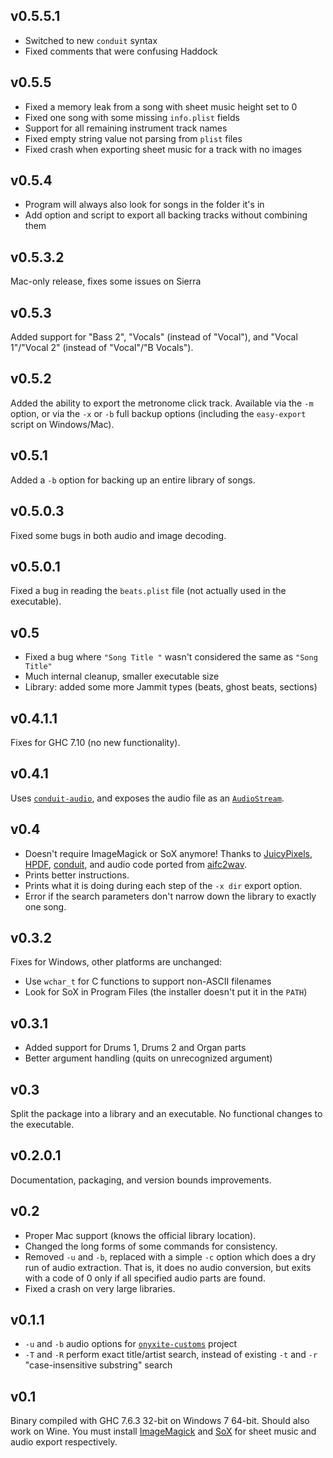 ## v0.5.5.1

  * Switched to new `conduit` syntax
  * Fixed comments that were confusing Haddock

## v0.5.5

  * Fixed a memory leak from a song with sheet music height set to 0
  * Fixed one song with some missing `info.plist` fields
  * Support for all remaining instrument track names
  * Fixed empty string value not parsing from `plist` files
  * Fixed crash when exporting sheet music for a track with no images

## v0.5.4

  * Program will always also look for songs in the folder it's in
  * Add option and script to export all backing tracks without combining them

## v0.5.3.2

Mac-only release, fixes some issues on Sierra

## v0.5.3

Added support for "Bass 2", "Vocals" (instead of "Vocal"),
and "Vocal 1"/"Vocal 2" (instead of "Vocal"/"B Vocals").

## v0.5.2

Added the ability to export the metronome click track.
Available via the `-m` option, or via the `-x` or `-b` full backup options
(including the `easy-export` script on Windows/Mac).

## v0.5.1

Added a `-b` option for backing up an entire library of songs.

## v0.5.0.3

Fixed some bugs in both audio and image decoding.

## v0.5.0.1

Fixed a bug in reading the `beats.plist` file
(not actually used in the executable).

## v0.5

  * Fixed a bug where `"Song Title "` wasn't considered the same as `"Song Title"`
  * Much internal cleanup, smaller executable size
  * Library: added some more Jammit types (beats, ghost beats, sections)

## v0.4.1.1

Fixes for GHC 7.10 (no new functionality).

## v0.4.1

Uses [`conduit-audio`](http://hackage.haskell.org/package/conduit-audio),
and exposes the audio file as an
[`AudioStream`](http://hackage.haskell.org/package/conduit-audio-0.1/docs/Data-Conduit-Audio.html#t:AudioSource).

## v0.4

  * Doesn't require ImageMagick or SoX anymore!
    Thanks to [JuicyPixels](https://hackage.haskell.org/package/JuicyPixels),
    [HPDF](https://hackage.haskell.org/package/HPDF),
    [conduit](https://hackage.haskell.org/package/conduit),
    and audio code ported from [aifc2wav](http://sed.free.fr/aifc2wav.html).
  * Prints better instructions.
  * Prints what it is doing during each step of the `-x dir` export option.
  * Error if the search parameters don't narrow down the library
    to exactly one song.

## v0.3.2

Fixes for Windows, other platforms are unchanged:

  * Use `wchar_t` for C functions to support non-ASCII filenames
  * Look for SoX in Program Files (the installer doesn't put it in the `PATH`)

## v0.3.1

  * Added support for Drums 1, Drums 2 and Organ parts
  * Better argument handling (quits on unrecognized argument)

## v0.3

Split the package into a library and an executable.
No functional changes to the executable.

## v0.2.0.1

Documentation, packaging, and version bounds improvements.

## v0.2

  * Proper Mac support (knows the official library location).
  * Changed the long forms of some commands for consistency.
  * Removed `-u` and `-b`, replaced with a simple `-c` option which does a dry
    run of audio extraction. That is, it does no audio conversion, but exits
    with a code of 0 only if all specified audio parts are found.
  * Fixed a crash on very large libraries.

## v0.1.1

  * `-u` and `-b` audio options for
    [`onyxite-customs`](https://github.com/mtolly/onyxite-customs) project
  * `-T` and `-R` perform exact title/artist search,
    instead of existing `-t` and `-r` "case-insensitive substring" search

## v0.1

Binary compiled with GHC 7.6.3 32-bit on Windows 7 64-bit.
Should also work on Wine.
You must install [ImageMagick](http://www.imagemagick.org/script/index.php)
and [SoX](http://sox.sourceforge.net/)
for sheet music and audio export respectively.
